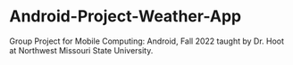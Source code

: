 # Android-Project-Weather-App
Group Project for Mobile Computing: Android, Fall 2022 taught by Dr. Hoot at Northwest Missouri State University.
